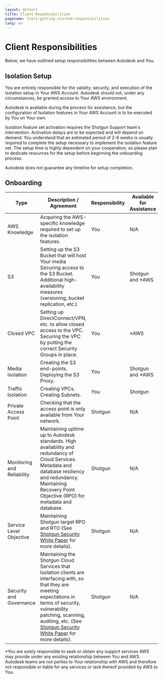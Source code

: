 ```yaml
---
layout: default
title: Client Responsibilities
pagename: tier1-getting_started-responsibilities
lang: en
---
```

  
# Client Responsibilities

Below, we have outlined setup responsibilities between Autodesk and You. 

## Isolation Setup

You are entirely responsible for the validity, security, and execution of the Isolation setup in Your AWS Account. Autodesk should not, under any circumstances, be granted access to Your AWS environment.
 
Autodesk is available during the process for assistance, but the configuration of Isolation features in Your AWS Account is to be executed by You on Your own.

Isolation feature set activation requires the Shotgun Support team's intervention. Activation delays are to be expected and will depend on demand. You understand that an estimated period of 2-8 weeks is usually required to complete the setup necessary to implement the isolation feature set. The setup time is highly dependent on your cooperation, so please plan to dedicate resources for the setup before beginning the onboarding process.

Autodesk does not guarantee any timeline for setup completion.

## Onboarding

|Type|	Description / Agreement |	Responsibility	| Available for Assistance|
|--------|-----|----------|---------|
|AWS Knowledge	|	Acquiring the AWS-specific knowledge required to set up the isolation features.	|You	|N/A|
|S3|Setting up the S3 Bucket that will host Your media Securing access to the S3 Bucket. Additional high-availability measures (versioning, bucket replication, etc.)	|You	|Shotgun and *AWS|
|Closed VPC	|Setting up DirectConnect/VPN, etc. to allow closed access to the VPC. Securing the VPC by putting the correct Security Groups in place.	|You	|*AWS |
|Media Isolation	|Creating the S3 end-points. Deploying the S3 Proxy.	|You|	Shotgun and *AWS |
|Traffic Isolation	|Creating VPCs. Creating Subnets.|	You|Shotgun|
|Private Access Point|Checking that the access point is only available from Your network.|	Shotgun|	N/A|
|Monitoring and Reliability|Maintaining uptime up to Autodesk standards. High availability and redundancy of Cloud Services. Metadata and database resiliency and redundancy. Maintaining Recovery Point Objective (RPO) for metadata and database.	|Shotgun|N/A|
|Service Level Objective|Maintaining Shotgun target RPO and RTO (See [Shotgun Security White Paper](https://support.shotgunsoftware.com/hc/en-us/articles/114094526153-Shotgun-security-white-paper) for more details).|Shotgun|	N/A|
|Security and Governance |Maintaining the Shotgun Cloud Services that Isolation clients are interfacing with, so that they are meeting expectations in terms of security, vulnerability patching, scanning, auditing, etc. (See [Shotgun Security White Paper](https://support.shotgunsoftware.com/hc/en-us/articles/114094526153-Shotgun-security-white-paper) for more details).|	Shotgun	|N/A|

*You are solely responsible to seek or obtain any support services AWS may provide under any existing relationship between You and AWS. Autodesk teams are not parties to Your relationship with AWS and therefore not responsible or liable for any services or lack thereof provided by AWS to You. 
